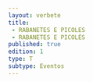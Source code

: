 ```yaml
---
layout: verbete
title:
 - RABANETES E PICOLES
 - RABANETES E PICOLÉS
published: true
edition: 1  
type: T
subtype: Eventos
---
```


